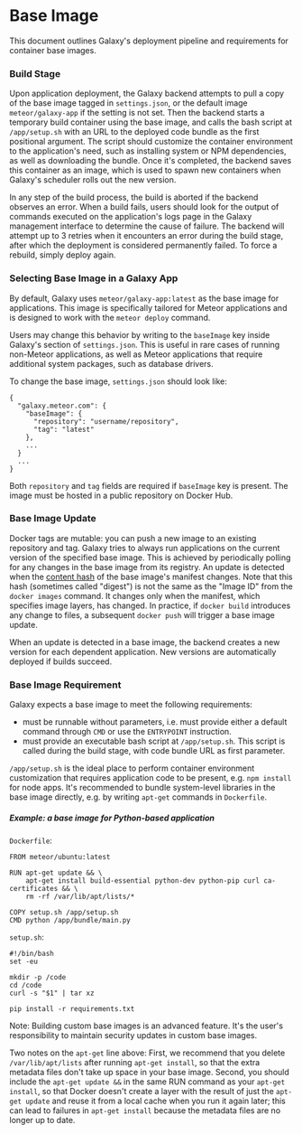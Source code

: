 # Base Image

This document outlines Galaxy's deployment pipeline and requirements for
container base images.

### Build Stage

Upon application deployment, the Galaxy backend attempts to pull a copy of the
base image tagged in `settings.json`, or the default image `meteor/galaxy-app`
if the setting is not set. Then the backend starts a temporary build container
using the base image, and calls the bash script at `/app/setup.sh` with an URL
to the deployed code bundle as the first positional argument. The script should
customize the container environment to the application's need, such as
installing system or NPM dependencies, as well as downloading the bundle. Once
it's completed, the backend saves this container as an image, which is used to
spawn new containers when Galaxy's scheduler rolls out the new version.

In any step of the build process, the build is aborted if the backend observes
an error. When a build fails, users should look for the output of commands
executed on the application's logs page in the Galaxy management interface to
determine the cause of failure. The backend will attempt up to 3 retries when it
encounters an error during the build stage, after which the deployment is
considered permanently failed. To force a rebuild, simply deploy again.

### Selecting Base Image in a Galaxy App

By default, Galaxy uses `meteor/galaxy-app:latest` as the base image for
applications. This image is specifically tailored for Meteor applications and is
designed to work with the `meteor deploy` command.

Users may change this behavior by writing to the `baseImage` key inside Galaxy's
section of `settings.json`. This is useful in rare cases of running non-Meteor
applications, as well as Meteor applications that require additional system
packages, such as database drivers.

To change the base image, `settings.json` should look like:

    {
      "galaxy.meteor.com": {
        "baseImage": {
          "repository": "username/repository",
          "tag": "latest"
        },
        ...
      }
      ...
    }

Both `repository` and `tag` fields are required if `baseImage` key is
present. The image must be hosted in a public repository on Docker Hub.

### Base Image Update

Docker tags are mutable: you can push a new image to an existing repository and
tag. Galaxy tries to always run applications on the current version of the
specified base image. This is achieved by periodically polling for any changes
in the base image from its registry. An update is detected when the
[content hash](https://docs.docker.com/engine/userguide/storagedriver/imagesandcontainers/)
of the base image's manifest changes. Note that this hash (sometimes called
"digest") is not the same as the "Image ID" from the `docker images` command. It
changes only when the manifest, which specifies image layers, has changed. In
practice, if `docker build` introduces any change to files, a subsequent `docker
push` will trigger a base image update.

When an update is detected in a base image, the backend creates a new version
for each dependent application. New versions are automatically deployed if
builds succeed.

### Base Image Requirement

Galaxy expects a base image to meet the following requirements:

 - must be runnable without parameters, i.e. must provide either a default
   command through `CMD` or use the `ENTRYPOINT` instruction.
 - must provide an executable bash script at `/app/setup.sh`. This script is
   called during the build stage, with code bundle URL as first parameter.

`/app/setup.sh` is the ideal place to perform container environment
customization that requires application code to be present, e.g. `npm install`
for node apps. It's recommended to bundle system-level libraries in the base
image directly, e.g. by writing `apt-get` commands in `Dockerfile`.

##### Example: a base image for Python-based application

`Dockerfile`:

    FROM meteor/ubuntu:latest

    RUN apt-get update && \
        apt-get install build-essential python-dev python-pip curl ca-certificates && \
        rm -rf /var/lib/apt/lists/*

    COPY setup.sh /app/setup.sh
    CMD python /app/bundle/main.py

`setup.sh`:

    #!/bin/bash
    set -eu

    mkdir -p /code
    cd /code
    curl -s "$1" | tar xz

    pip install -r requirements.txt

Note: Building custom base images is an advanced feature. It's the user's
responsibility to maintain security updates in custom base images.

Two notes on the `apt-get` line above: First, we recommend that you delete
`/var/lib/apt/lists` after running `apt-get install`, so that the extra metadata
files don't take up space in your base image. Second, you should include the
`apt-get update &&` in the same RUN command as your `apt-get install`, so that
Docker doesn't create a layer with the result of just the `apt-get update` and
reuse it from a local cache when you run it again later; this can lead to
failures in `apt-get install` because the metadata files are no longer up to
date.
